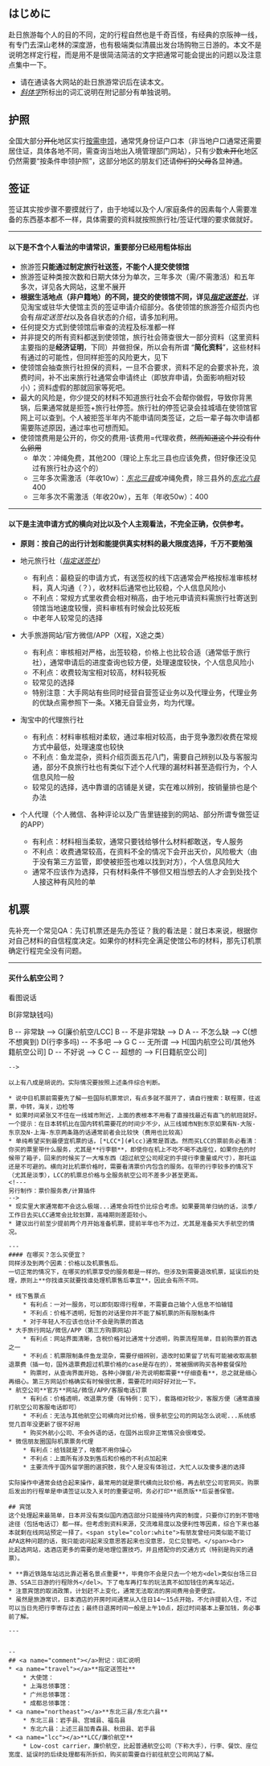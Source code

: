 ## はじめに
赴日旅游每个人的目的不同，定的行程自然也是千奇百怪，有经典的京阪神一线，有专门去深山老林的深度游，也有极端类似清晨出发台场购物三日游的。本文不是说明怎样定行程，而是用不是很简洁简洁的文字把通常可能会提出的问题以及注意点集中一下。
* 请在通读各大网站的赴日旅游常识后在读本文。
* [*斜体字*](#comment)所标出的词汇说明在附记部分有单独说明。

## 护照
全国大部分<del>开化</del>地区实行[按需申领](http://vacations.ctrip.com/notes/2517.html)，通常凭身份证户口本（非当地户口通常还需要居住证，具体各地不同，需查询当地出入境管理部门网站），只有少数<del>未开化</del>地区仍然需要“按条件申领护照”，这部分地区的朋友们还请<del>你们的父母</del>各显神通。

## 签证
签证其实按步骤不要摸就行了，由于地域以及个人/家庭条件的因素每个人需要准备的东西基本都不一样，具体需要的资料就按照旅行社/签证代理的要求做就好。

---
#### 以下是不含个人看法的申请常识，重要部分已经用粗体标出

* 旅游签**只能通过制定旅行社送签，不能个人提交使领馆**
* 旅游签证种类按次数和日期大体分为单次，三年多次（需/不需激活）和五年多次，详见各大网站，这里不展开
* **根据生活地点（非户籍地）的不同，提交的使领馆不同，详见[*指定送签社*](#travel)**，详见淘宝或驻华大使馆主页的签证申请介绍部分。各使领馆的旅游签介绍页内也会有*指定送签社*以及各自状态的介绍，请多加利用。
* 任何提交方式到使领馆后审查的流程及标准都一样
* 并非提交的所有资料都送到使领馆，旅行社会筛查很大一部分资料（这里资料主要指的是**经济证明**，下同）并做担保，所以会有所谓 “**简化资料**”，这些材料有通过的可能性，但同样拒签的风险更大，见下
* 使领馆会抽查旅行社担保的资料，一旦不合要求，资料不足的会要求补充，浪费时间，补不出来旅行社通常会申请终止（即放弃申请，负面影响相对较小）；资料虚假的那就回家等死吧。
* 最大的风险是，你少提交的材料不知道旅行社会不会帮你做假，导致你背黑锅，后果通常就是拒签+旅行社停签。旅行社的停签记录会挂城墙在使领馆官网上可以查到。个人被拒签半年内不能申请同类签证，之后一辈子每次申请都需要陈述原因，通过率也可想而知。
* 使领馆费用是公开的，你交的费用-该费用=代理收费，<del>然而知道这个并没有什么卵用</del>
    * 单次：冲绳免费，其他200（理论上东北三县也应该免费，但好像还没见过有旅行社办这个的）
    * 三年多次需激活（年收10w）：[*东北三县*](#northeast)或冲绳免费，除三县外的[*东北六县*](#northeast)400
    * 三年多次不需激活（年收20w），五年（年收50w）：400

---
#### 以下是主流申请方式的横向对比以及个人主观看法，不完全正确，仅供参考。

* **原则：按自己的出行计划和能提供真实材料的最大限度选择，千万不要勉强**

* 地元旅行社（[*指定送签社*](#travel)）
    * 有利点：最稳妥的申请方式，有送签权的线下店通常会严格按标准审核材料，真人沟通（？），收材料后通常也比较稳，个人信息风险小
    * 不利点：常规方式里收费会相对稍高，由于地元申请资料需旅行社寄送到领馆当地速度较慢，资料审核有时候会比较死板
    * 中老年人较常见的选择

* 大手旅游网站/官方微信/APP（X程，X途之类）
    * 有利点：审核相对严格，出签较稳，价格上也比较合适（通常低于旅行社），通常申请后的进度查询也较方便，处理速度较快，个人信息风险小
    * 不利点：收费较淘宝相对较高，材料较死板
    * 较常见的选择
    * 特别注意：大手网站有些同时经营自营签证业务以及代理业务，代理业务的优缺点需参照下一条。X猪无自营业务，均为代理。

* 淘宝中的代理旅行社
    * 有利点：材料审核相对柔软，通过率相对较高，由于竞争激烈收费在常规方式中最低，处理速度也较快
    * 不利点：鱼龙混杂，资料介绍页面五花八门，需要自己辨别以及与客服沟通，部分不良旅行社也有类似下述个人代理的漏材料甚至造假行为，个人信息风险一般
    * 较常见的选择，选中靠谱的店铺是关键，实在难以辨别，按销量排也是个办法

* 个人代理（个人微信、各种评论以及广告里链接到的网站、部分所谓专做签证的APP）
    * 有利点：材料相当柔软，通常只要钱给够什么材料都敢送，专人服务
    * 不利点：收费通常较高，在资料不全的情况下会开出天价，风险极大（由于没有第三方监管，即使被拒签也难以找到对方），个人信息风险大
    * 通常不应该作为选择，只有材料条件不够但又相当想去的人才会到处找个人接这种有风险的单

## 机票
先补充一个常见QA：先订机票还是先办签证？我的看法是：就日本来说，根据你对自己材料的自信程度决定。如果你的材料完全满足使馆公布的材料，那先订机票确定行程完全没有问题。

---
#### 买什么航空公司？
看图说话
<!---
```mermaid
graph LR
A(缺钱吗) -- 缺 --> B(非常缺钱吗)
B -- 非常缺 --> G[廉价航空/LCC]
B -- 不是非常缺 --> D
A -- 不怎么缺 --> C(想不想爽到)
D(行李多吗) -- 不多吧 --> G
C -- 无所谓 --> H[国内航空公司/其他外籍航空公司]
D -- 不好说 --> C
C -- 超想的 --> F[日籍航空公司]
```
-->

以上有八成是胡说的。实际情况要按照上述条件综合判断。

* 说中日机票前需要先了解一些国际机票常识，有点多就不展开了，请自行搜索：联程票，往返票，中转，海关，边检等
* 如果时间紧张又不住在一线城市附近，上面的表根本不用看了直接找最近有直飞的航班就好。一个提示：在日本转机比在国内转机需要花的时间少不少，从三线城市N到东京如果有N-大阪-东京及N-上海-东京两条路的话通常前者会比较快（费用也比较高）
* 单纯希望买到最便宜机票的话，[*LCC*](#lcc)通常是首选。然而买LCC的票前务必看清：你买的票里带什么服务，尤其是**行李额**，即使你在机上不吃不喝不选座位，如果你去的时候带了箱子，回来的时候买了一大堆东西（超过航空公司规定的手提行李重量或尺寸），那托运还是不可避的。横向对比机票价格时，需要看清票价内包含的服务。在带的行李较多的情况下（尤其是淡季），LCC的机票总价格与全服务航空公司不差多少甚至更高。
<!---
另行制作：票价服务表/计算插件
-->
* 现实里大家通常都不会这么极端...通常会将性价比综合考虑。如果要简单归纳的话，淡季/工作日去买LCC通常会比较划算，高峰期则差距较小。
* 建议出行前至少提前两个月开始准备机票，提前半年也不为过，尤其是准备买大手航空的情况。

---
#### 在哪买？怎么买便宜？
同样涉及到两个因素：价格以及机票售后。
一切正常的情况下，在哪买的机票享受的服务都是一样的。但涉及到需要退改机票，延误后的处理，原则上**你找谁买就要找谁处理机票售后事宜**，因此会有所不同。

* 线下售票点
    * 有利点：一对一服务，可以即刻取得行程单，不需要自己输个人信息不怕输错
    * 不利点：价格不透明，短暂的对话里你并不能了解机票的所有限制条件
    * 对于年轻人不应该也估计不会是购票的首选
* 大手旅行网站/微信/APP（第三方购票网站）
    * 有利点：网站界面清晰，含税价格对比通常十分透明，购票流程简单，目前购票的首选之一
    * 不利点：机票限制条件鱼龙混杂，需要仔细辨别，退改时如果留了坑有可能被收取高额退票费（插一句，国外退票费超过机票价格的case是存在的），常被捆绑购买各种套餐保险
    * 购票时，从查询界面开始，各种小弹窗/补充说明都需要**仔细查看**，总之就是细心再细心。第三方网站价格确实有时候很优惠，需要花时间好好对比一下。
* 航空公司**官方**网站/微信/APP/客服电话订票
    * 有利点：价格透明，改退票方便（有特例：见下），套路相对较少，客服方便（通常直接打航空公司客服电话即可）
    * 不利点：无法与其他航空公司横向对比价格，很多航空公司的网站怎么说呢...系统感觉几百年没更新了很不好用
    * 购买外航小公司、不会外语的话，在国外出现非正常情况会很难受。
* 微信朋友圈国际机票票务代理
    * 有利点：给钱就是了，啥都不用你操心
    * 不利点：上面所有涉及到售后和价格的不利点加起来
    * 主要流传于国外留学圈的選択肢，我个人是没有体验过，大忙人以及傻多速的选择

实际操作中通常会结合起来操作，最常用的就是票代横向比较价格，再去航空公司官网买。购票后发出的行程单是申请签证以及入关时的重要证明，务必打印**纸质版**后妥善保管。

## 宾馆
这个处理起来最简单，日本并没有类似国内酒店部分只能接待内宾的制度，只要你订的到不管啥途径（包括电话订）都一样。但考虑到资料来源，交流难易度以及便利性等因素，综合下来也基本就剩在线网站预定一择了。<span style="color:white">有朋友曾经问类似能不能订APA这种问题的话，我只能说问起来没意思答起来也没意思，见仁见智吧。</span><br>
比起选网站，选酒店更多的需要的是地理位置技巧，并且搭配你的交通方式（特别是购买的通票）。

* **靠近铁路车站远比靠近著名景点重要**，毕竟你不会是只去一个地方<del>类似台场三日游、SSA三日游的行程除外</del>。下了电车再打车的玩法真不如加钱住的离车站近。
* 注意宾馆的取消政策，计划赶不上变化，通常无法取消的房间费用会更便宜。
* 虽然是旅游常识，日本酒店的开房时间通常从入住日14～15点开始，不允许提前入住，不过可以当日先把行李寄存过去；最终日退房时间一般是上午10点，超过时间基本上要加钱，务必事前了解。

---


--
## <a name="comment"></a>附记：词汇说明
* <a name="travel"></a>**指定送签社**
    * 大使馆：
    * 上海总领事馆：
    * 广州总领事馆：
    * 成都总领事馆：
* <a name="northeast"></a>**东北三县/东北六县**
    * 东北三县：岩手县、宫城县、福岛县
    * 东北六县：上述三县加青森县、秋田县、岩手县
* <a name="lcc"></a>**LCC/廉价航空**
    * Low-cost carrier，廉价航空，比起普通航空公司（下称大手），行李、餐饮、座位宽度、延误时的后续处理都有所折扣，购买前需要自行前往航空公司网站了解。

